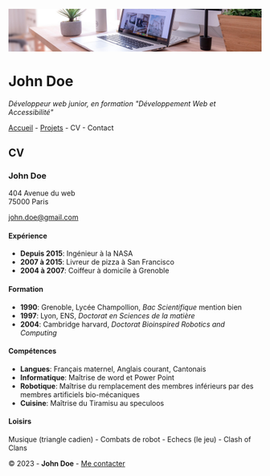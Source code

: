 ![desk-banner](img/desk-banner.jpg)

# John Doe
_Développeur web junior, en formation "Développement Web et Accessibilité"_

[Accueil](README.md) - [Projets](projets.md) - CV - Contact

## CV

### John Doe

404 Avenue du web  
75000 Paris

john.doe@gmail.com  
  
#### Expérience

- **Depuis 2015**: Ingénieur à la NASA
- **2007 à 2015**: Livreur de pizza à San Francisco
- **2004 à 2007**: Coiffeur à domicile à Grenoble
  
#### Formation

- **1990**: Grenoble, Lycée Champollion, _Bac Scientifique_ mention bien
- **1997**: Lyon, ENS, _Doctorat en Sciences de la matière_
- **2004**: Cambridge harvard, _Doctorat Bioinspired Robotics and Computing_

#### Compétences 

- **Langues**: Français maternel, Anglais courant, Cantonais
- **Informatique**: Maîtrise de word et Power Point
- **Robotique**: Maîtrise du remplacement des membres inférieurs par des membres artificiels bio-mécaniques
- **Cuisine**: Maîtrise du Tiramisu au speculoos

#### Loisirs

Musique (triangle cadien) - Combats de robot - Echecs (le jeu) - Clash of Clans  

© 2023 - **John Doe** - [Me contacter](contact.md)